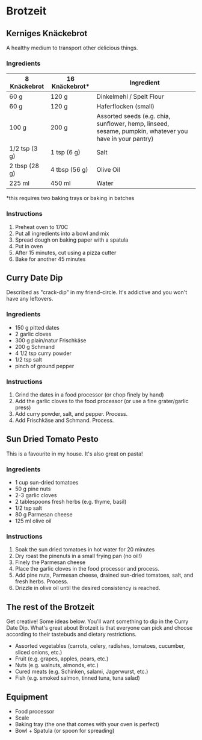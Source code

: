 # Brotzeit


## Kerniges Knäckebrot
A healthy medium to transport other delicious things.

### Ingredients

| 8 Knäckebrot | 16 Knäckebrot* | Ingredient |
| --- | --- | --- | 
| 60 g | 120 g | Dinkelmehl / Spelt Flour |
| 60 g | 120 g | Haferflocken (small) |
| 100 g | 200 g | Assorted seeds (e.g. chia, sunflower, hemp, linseed, sesame, pumpkin, whatever you have in your pantry) |
| 1/2 tsp (3 g) | 1 tsp (6 g) | Salt |
| 2 tbsp (28 g) | 4 tbsp (56 g) | Olive Oil |
| 225 ml | 450 ml | Water |

*this requires two baking trays or baking in batches

### Instructions
1. Preheat oven to 170C
2. Put all ingredients into a bowl and mix
3. Spread dough on baking paper with a spatula
4. Put in oven
5. After 15 minutes, cut using a pizza cutter
6. Bake for another 45 minutes

## Curry Date Dip
Described as "crack-dip" in my friend-circle. It's addictive and you won't have any leftovers.

### Ingredients
* 150 g pitted dates
* 2 garlic cloves
* 300 g plain/natur Frischkäse
* 200 g Schmand
* 4 1/2 tsp curry powder
* 1/2 tsp salt
* pinch of ground pepper

### Instructions
1. Grind the dates in a food processor (or chop finely by hand)
2. Add the garlic cloves to the food processor (or use a fine grater/garlic press)
3. Add curry powder, salt, and pepper. Process.
4. Add Frischkäse and Schmand. Process.

## Sun Dried Tomato Pesto
This is a favourite in my house. It's also great on pasta!

### Ingredients
* 1 cup sun-dried tomatoes
* 50 g pine nuts
* 2-3 garlic cloves
* 2 tablespoons fresh herbs (e.g. thyme, basil)
* 1/2 tsp salt
* 80 g Parmesan cheese
* 125 ml olive oil

### Instructions
1. Soak the sun dried tomatoes in hot water for 20 minutes
2. Dry roast the pinenuts in a small frying pan (no oil!)
3. Finely the Parmesan cheese
4. Place the garlic cloves in the food processor and process.
5. Add pine nuts, Parmesan cheese, drained sun-dried tomatoes, salt, and fresh herbs. Process.
6. Drizzle in olive oil until the desired consistency is reached.

## The rest of the Brotzeit
Get creative! Some ideas below. You'll want something to dip in the Curry Date Dip. What's great about Brotzeit is that everyone can pick and choose according to their tastebuds and dietary restrictions.

* Assorted vegetables (carrots, celery, radishes, tomatoes, cucumber, sliced onions, etc.)
* Fruit (e.g. grapes, apples, pears, etc.)
* Nuts (e.g. walnuts, almonds, etc.)
* Cured meats (e.g. Schinken, salami, Jagerwurst, etc.)
* Fish (e.g. smoked salmon, tinned tuna, tuna salad)

## Equipment
* Food processor
* Scale
* Baking tray (the one that comes with your oven is perfect)
* Bowl + Spatula (or spoon for spreading)
